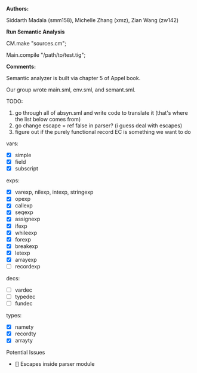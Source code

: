 **Authors:**

Siddarth Madala (smm158), Michelle Zhang (xmz), Zian Wang (zw142) 


**Run Semantic Analysis**

CM.make "sources.cm";

Main.compile "/path/to/test.tig";

**Comments:**

Semantic analyzer is built via chapter 5 of Appel book.

Our group wrote main.sml, env.sml, and semant.sml.

TODO:
1. go through all of absyn.sml and write code to translate it (that's where the list below comes from)
2. go change escape = ref false in parser? (i guess deal with escapes)
3. figure out if the purely functional record EC is something we want to do  

vars:
- [x] simple
- [x] field
- [x] subscript

exps:
- [x] varexp, nilexp, intexp, stringexp
- [x] opexp
- [x] callexp
- [x] seqexp
- [x] assignexp
- [x] ifexp
- [x] whileexp
- [x] forexp
- [x] breakexp
- [x] letexp
- [x] arrayexp
- [ ] recordexp

decs:
- [ ] vardec
- [ ] typedec
- [ ] fundec

types:
- [x] namety
- [x] recordty
- [x] arrayty

Potential Issues
- [] Escapes inside parser module
